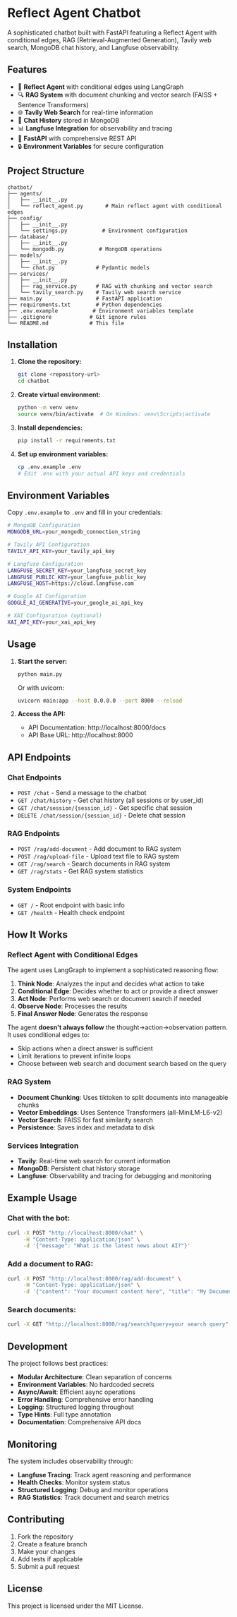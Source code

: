 # Reflect Agent Chatbot

A sophisticated chatbot built with FastAPI featuring a Reflect Agent with conditional edges, RAG (Retrieval-Augmented Generation), Tavily web search, MongoDB chat history, and Langfuse observability.

## Features

- 🤖 **Reflect Agent** with conditional edges using LangGraph
- 🔍 **RAG System** with document chunking and vector search (FAISS + Sentence Transformers)
- 🌐 **Tavily Web Search** for real-time information
- 💬 **Chat History** stored in MongoDB
- 📊 **Langfuse Integration** for observability and tracing
- 🚀 **FastAPI** with comprehensive REST API
- 🔒 **Environment Variables** for secure configuration

## Project Structure

```
chatbot/
├── agents/
│   ├── __init__.py
│   └── reflect_agent.py       # Main reflect agent with conditional edges
├── config/
│   ├── __init__.py
│   └── settings.py           # Environment configuration
├── database/
│   ├── __init__.py
│   └── mongodb.py           # MongoDB operations
├── models/
│   ├── __init__.py
│   └── chat.py             # Pydantic models
├── services/
│   ├── __init__.py
│   ├── rag_service.py      # RAG with chunking and vector search
│   └── tavily_search.py    # Tavily web search service
├── main.py                 # FastAPI application
├── requirements.txt        # Python dependencies
├── .env.example           # Environment variables template
├── .gitignore            # Git ignore rules
└── README.md             # This file
```

## Installation

1. **Clone the repository:**
   ```bash
   git clone <repository-url>
   cd chatbot
   ```

2. **Create virtual environment:**
   ```bash
   python -m venv venv
   source venv/bin/activate  # On Windows: venv\Scripts\activate
   ```

3. **Install dependencies:**
   ```bash
   pip install -r requirements.txt
   ```

4. **Set up environment variables:**
   ```bash
   cp .env.example .env
   # Edit .env with your actual API keys and credentials
   ```

## Environment Variables

Copy `.env.example` to `.env` and fill in your credentials:

```bash
# MongoDB Configuration
MONGODB_URL=your_mongodb_connection_string

# Tavily API Configuration
TAVILY_API_KEY=your_tavily_api_key

# Langfuse Configuration
LANGFUSE_SECRET_KEY=your_langfuse_secret_key
LANGFUSE_PUBLIC_KEY=your_langfuse_public_key
LANGFUSE_HOST=https://cloud.langfuse.com

# Google AI Configuration
GOOGLE_AI_GENERATIVE=your_google_ai_api_key

# XAI Configuration (optional)
XAI_API_KEY=your_xai_api_key
```

## Usage

1. **Start the server:**
   ```bash
   python main.py
   ```
   
   Or with uvicorn:
   ```bash
   uvicorn main:app --host 0.0.0.0 --port 8000 --reload
   ```

2. **Access the API:**
   - API Documentation: http://localhost:8000/docs
   - API Base URL: http://localhost:8000

## API Endpoints

### Chat Endpoints

- `POST /chat` - Send a message to the chatbot
- `GET /chat/history` - Get chat history (all sessions or by user_id)
- `GET /chat/session/{session_id}` - Get specific chat session
- `DELETE /chat/session/{session_id}` - Delete chat session

### RAG Endpoints

- `POST /rag/add-document` - Add document to RAG system
- `POST /rag/upload-file` - Upload text file to RAG system
- `GET /rag/search` - Search documents in RAG system
- `GET /rag/stats` - Get RAG system statistics

### System Endpoints

- `GET /` - Root endpoint with basic info
- `GET /health` - Health check endpoint

## How It Works

### Reflect Agent with Conditional Edges

The agent uses LangGraph to implement a sophisticated reasoning flow:

1. **Think Node**: Analyzes the input and decides what action to take
2. **Conditional Edge**: Decides whether to act or provide a direct answer
3. **Act Node**: Performs web search or document search if needed
4. **Observe Node**: Processes the results
5. **Final Answer Node**: Generates the response

The agent **doesn't always follow** the thought→action→observation pattern. It uses conditional edges to:
- Skip actions when a direct answer is sufficient
- Limit iterations to prevent infinite loops
- Choose between web search and document search based on the query

### RAG System

- **Document Chunking**: Uses tiktoken to split documents into manageable chunks
- **Vector Embeddings**: Uses Sentence Transformers (all-MiniLM-L6-v2)
- **Vector Search**: FAISS for fast similarity search
- **Persistence**: Saves index and metadata to disk

### Services Integration

- **Tavily**: Real-time web search for current information
- **MongoDB**: Persistent chat history storage
- **Langfuse**: Observability and tracing for debugging and monitoring

## Example Usage

### Chat with the bot:
```bash
curl -X POST "http://localhost:8000/chat" \
     -H "Content-Type: application/json" \
     -d '{"message": "What is the latest news about AI?"}'
```

### Add a document to RAG:
```bash
curl -X POST "http://localhost:8000/rag/add-document" \
     -H "Content-Type: application/json" \
     -d '{"content": "Your document content here", "title": "My Document"}'
```

### Search documents:
```bash
curl -X GET "http://localhost:8000/rag/search?query=your search query"
```

## Development

The project follows best practices:

- **Modular Architecture**: Clean separation of concerns
- **Environment Variables**: No hardcoded secrets
- **Async/Await**: Efficient async operations
- **Error Handling**: Comprehensive error handling
- **Logging**: Structured logging throughout
- **Type Hints**: Full type annotation
- **Documentation**: Comprehensive API docs

## Monitoring

The system includes observability through:

- **Langfuse Tracing**: Track agent reasoning and performance
- **Health Checks**: Monitor system status
- **Structured Logging**: Debug and monitor operations
- **RAG Statistics**: Track document and search metrics

## Contributing

1. Fork the repository
2. Create a feature branch
3. Make your changes
4. Add tests if applicable
5. Submit a pull request

## License

This project is licensed under the MIT License. 